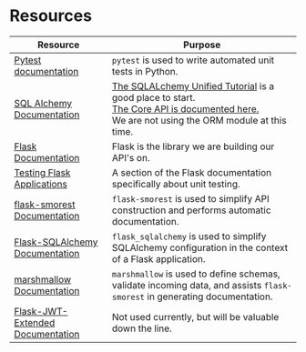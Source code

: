 # Resources

| Resource                                                     | Purpose                                                      |
| ------------------------------------------------------------ | ------------------------------------------------------------ |
| [Pytest documentation](https://docs.pytest.org/en/6.2.x/contents.html) | `pytest` is used to write automated unit tests in Python.    |
| [SQL Alchemy Documentation](https://docs.sqlalchemy.org/en/20/) | [The SQLALchemy Unified Tutorial](https://docs.sqlalchemy.org/en/20/tutorial/index.html) is a good place to start.<br />[The Core API is documented here.](https://docs.sqlalchemy.org/en/20/core/engines.html)<br />We are not using the ORM module at this time. |
| [Flask Documentation](https://flask.palletsprojects.com/en/2.3.x/) | Flask is the library we are building our API's on.           |
| [Testing Flask Applications](https://flask.palletsprojects.com/en/2.3.x/testing/) | A section of the Flask documentation specifically about unit testing. |
| [flask-smorest Documentation](https://flask-smorest.readthedocs.io/en/latest/) | `flask-smorest` is used to simplify API construction and performs automatic documentation. |
| [Flask-SQLAlchemy Documentation](https://flask-sqlalchemy.palletsprojects.com/en/3.0.x/) | `flask_sqlalchemy` is used to simplify SQLAlchemy configuration in the context of a Flask application. |
| [marshmallow Documentation](https://marshmallow.readthedocs.io/en/stable/) | `marshmallow` is used to define schemas, validate incoming data, and assists `flask-smorest` in generating documentation. |
| [Flask-JWT-Extended Documentation](https://flask-jwt-extended.readthedocs.io/en/stable/) | Not used currently, but will be valuable down the line.      |

